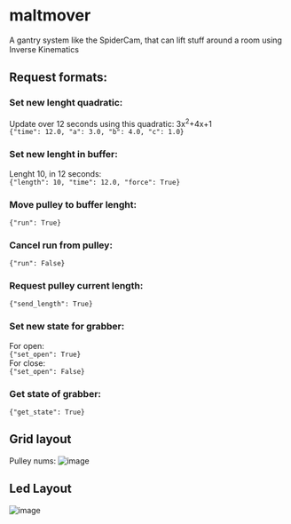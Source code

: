# maltmover
A gantry system like the SpiderCam, that can lift stuff around a room using Inverse Kinematics

## Request formats:

### Set new lenght quadratic:
Update over 12 seconds using this quadratic: 3x<sup>2</sup>+4x+1<br>
`{"time": 12.0, "a": 3.0, "b": 4.0, "c": 1.0}`

### Set new lenght in buffer:
Lenght 10, in 12 seconds:<br>
`{"length": 10, "time": 12.0, "force": True}`
### Move pulley to buffer lenght:
`{"run": True}`
### Cancel run from pulley:
`{"run": False}`
### Request pulley current length:
`{"send_length": True}`

### Set new state for grabber:
For open:<br>
`{"set_open": True}`<br>
For close:<br>
`{"set_open": False}`
### Get state of grabber:
`{"get_state": True}`



## Grid layout
Pulley nums:
![image](https://user-images.githubusercontent.com/32793938/209009362-444277ef-e5a5-4a44-9927-2049bb359b5d.png)


## Led Layout
![image](https://user-images.githubusercontent.com/25373105/209230035-8565d58e-e80b-4538-aedb-5c4ecf2fc1ee.png)
